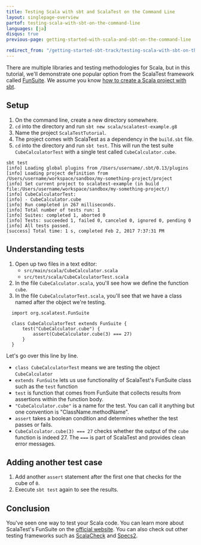 ```yaml
---
title: Testing Scala with sbt and ScalaTest on the Command Line
layout: singlepage-overview
partof: testing-scala-with-sbt-on-the-command-line
languages: [ja]
disqus: true
previous-page: getting-started-with-scala-and-sbt-on-the-command-line

redirect_from: "/getting-started-sbt-track/testing-scala-with-sbt-on-the-command-line.html"
---
```


There are multiple libraries and testing methodologies for Scala,
but in this tutorial, we'll demonstrate one popular option from the ScalaTest framework
called [FunSuite](http://www.scalatest.org/getting_started_with_fun_suite).
We assume you know [how to create a Scala project with sbt](getting-started-with-scala-and-sbt-on-the-command-line.html).

## Setup
1. On the command line, create a new directory somewhere.
1. `cd` into the directory and run `sbt new scala/scalatest-example.g8`
1. Name the project `ScalaTestTutorial`.
1. The project comes with ScalaTest as a dependency in the `build.sbt` file.
1. `cd` into the directory and run `sbt test`. This will run the test suite
`CubeCalculatorTest` with a single test called `CubeCalculator.cube`.

```
sbt test
[info] Loading global plugins from /Users/username/.sbt/0.13/plugins
[info] Loading project definition from /Users/username/workspace/sandbox/my-something-project/project
[info] Set current project to scalatest-example (in build file:/Users/username/workspace/sandbox/my-something-project/)
[info] CubeCalculatorTest:
[info] - CubeCalculator.cube
[info] Run completed in 267 milliseconds.
[info] Total number of tests run: 1
[info] Suites: completed 1, aborted 0
[info] Tests: succeeded 1, failed 0, canceled 0, ignored 0, pending 0
[info] All tests passed.
[success] Total time: 1 s, completed Feb 2, 2017 7:37:31 PM
```

## Understanding tests
1.  Open up two files in a text editor:
    * `src/main/scala/CubeCalculator.scala`
    * `src/test/scala/CubeCalculatorTest.scala`
1. In the file `CubeCalculator.scala`, you'll see how we define the function `cube`.
1. In the file `CubeCalculatorTest.scala`, you'll see that we have a class
named after the object we're testing.

```
  import org.scalatest.FunSuite

  class CubeCalculatorTest extends FunSuite {
      test("CubeCalculator.cube") {
          assert(CubeCalculator.cube(3) === 27)
      }
  }
```

Let's go over this line by line.

* `class CubeCalculatorTest` means we are testing the object `CubeCalculator`
* `extends FunSuite` lets us use functionality of ScalaTest's FunSuite class
such as the `test` function
* `test` is function that comes from FunSuite that collects
results from assertions within the function body.
* `"CubeCalculator.cube"` is a name for the test. You can call it anything but
one convention is "ClassName.methodName".
* `assert` takes a boolean condition and determines whether the test passes or fails.
* `CubeCalculator.cube(3) === 27` checks whether the output of the `cube` function is
indeed 27. The `===` is part of ScalaTest and provides clean error messages.

## Adding another test case
1. Add another `assert` statement after the first one that checks for the cube
of `0`.
1. Execute `sbt test` again to see the results.

## Conclusion
You've seen one way to test your Scala code. You can learn more about
ScalaTest's FunSuite on the [official website](http://www.scalatest.org/getting_started_with_fun_suite). You can also check out other testing frameworks such as  [ScalaCheck](https://www.scalacheck.org/) and [Specs2](https://etorreborre.github.io/specs2/).
